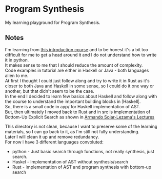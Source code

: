 # Program Synthesis

My learning playground for Program Synthesis.

## Notes

I'm learning from [this introduction course](https://people.csail.mit.edu/asolar/SynthesisCourse/) and to be honest it's a bit too difficult for me to get a head around it and I do not understand how to write it in python.  
It makes sense to me that I should reduce the amount of complexity.  
Code examples in tutorial are either in Haskell or Java - both languages alien to me.  
At first I thought I could just follow along and try to write it in Rust as it's closer to both Java and Haskell in some sense, so I could do it one way or another, but that didn't seem to be the case.  
In the end I decided to learn few basics about Haskell and follow along with the course to understand the important building blocks in [Haskell].  
So, there is a small code in app/ for Haskell implementation of AST.  
But, then ultimately I moved back to Rust and in src is implementation of Bottom-Up Explicit Search as shown in [Armando Solar-Lezama's Lectures](https://people.csail.mit.edu/asolar/SynthesisCourse/Lecture3.htm)

This directory is not clean, because I want to preserve some of the learning materials, so I can go back to it, as I'm still not fully understanding.  
Later I will clean it up and remove redundancy.  
For now I have 3 different languages convoluted:
- python - Just basic search through functions, not really synthesis, just search.
- Haskel - Implementation of AST without synthesis/search
- Rust - Implementation of AST and program synthesis with bottom-up search
